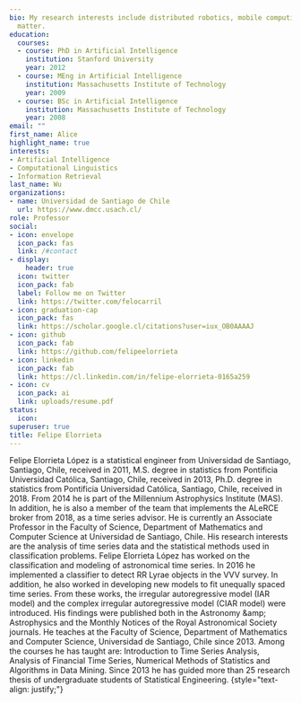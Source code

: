 ```yaml
---
bio: My research interests include distributed robotics, mobile computing and programmable
  matter.
education:
  courses:
  - course: PhD in Artificial Intelligence
    institution: Stanford University
    year: 2012
  - course: MEng in Artificial Intelligence
    institution: Massachusetts Institute of Technology
    year: 2009
  - course: BSc in Artificial Intelligence
    institution: Massachusetts Institute of Technology
    year: 2008
email: ""
first_name: Alice
highlight_name: true
interests:
- Artificial Intelligence
- Computational Linguistics
- Information Retrieval
last_name: Wu
organizations:
- name: Universidad de Santiago de Chile
  url: https://www.dmcc.usach.cl/
role: Professor
social:
- icon: envelope
  icon_pack: fas
  link: /#contact
- display:
    header: true
  icon: twitter
  icon_pack: fab
  label: Follow me on Twitter
  link: https://twitter.com/felocarril
- icon: graduation-cap
  icon_pack: fas
  link: https://scholar.google.cl/citations?user=iux_OB0AAAAJ
- icon: github
  icon_pack: fab
  link: https://github.com/felipeelorrieta
- icon: linkedin
  icon_pack: fab
  link: https://cl.linkedin.com/in/felipe-elorrieta-0165a259
- icon: cv
  icon_pack: ai
  link: uploads/resume.pdf
status:
  icon: 
superuser: true
title: Felipe Elorrieta
---
```


Felipe Elorrieta López is a statistical engineer
from Universidad de Santiago, Santiago, Chile,
received in 2011, M.S. degree in statistics from
Pontificia Universidad Católica, Santiago, Chile,
received in 2013, Ph.D. degree in statistics from
Pontificia Universidad Católica, Santiago, Chile,
received in 2018. From 2014 he is part of the
Millennium Astrophysics Institute (MAS). In
addition, he is also a member of the team that
implements the ALeRCE broker from 2018, as a
time series advisor. He is currently an Associate
Professor in the Faculty of Science, Department
of Mathematics and Computer Science at
Universidad de Santiago, Chile. His research
interests are the analysis of time series data and the statistical methods used in classification
problems.
Felipe Elorrieta López has worked on the classification and modeling of astronomical time
series. In 2016 he implemented a classifier to detect RR Lyrae objects in the VVV survey. In
addition, he also worked in developing new models to fit unequally spaced time series. From
these works, the irregular autoregressive model (IAR model) and the complex irregular
autoregressive model (CIAR model) were introduced. His findings were published both in the
Astronomy \&amp; Astrophysics and the Monthly Notices of the Royal Astronomical Society journals.
He teaches at the Faculty of Science, Department of Mathematics and Computer Science,
Universidad de Santiago, Chile since 2013. Among the courses he has taught are: Introduction
to Time Series Analysis, Analysis of Financial Time Series, Numerical Methods of Statistics and
Algorithms in Data Mining. Since 2013 he has guided more than 25 research thesis of
undergraduate students of Statistical Engineering.
{style="text-align: justify;"}
